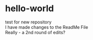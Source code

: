# hello-world
test for new repository <br>
I have made changes to the ReadMe File <br>
Really - a 2nd round of edits?
